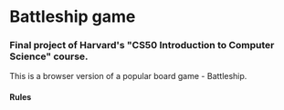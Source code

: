 # Battleship game
### Final project of Harvard's "CS50 Introduction to Computer Science" course.
  
This is a browser version of a popular board game - Battleship.
  
#### Rules

